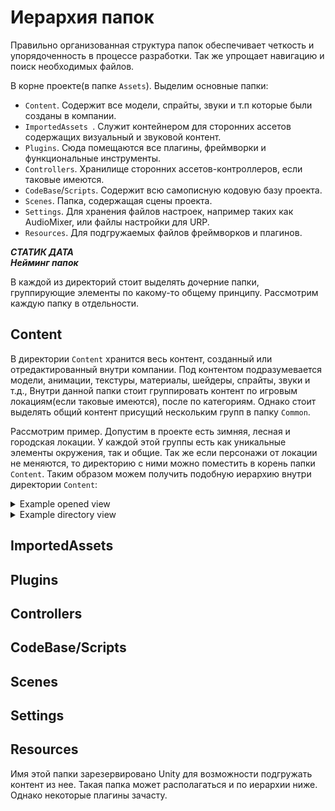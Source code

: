 # Иерархия папок

Правильно организованная структура папок обеспечивает четкость и упорядоченность в процессе разработки. Так же упрощает навигацию и поиск необходимых файлов.

В корне проекте(в папке `Assets`). Выделим основные папки:
- `Content`. Содержит все модели, спрайты, звуки и т.п которые были созданы в компании.
- `ImportedAssets `. Служит контейнером для сторонних ассетов содержащих визуальный и звуковой контент.
- `Plugins`. Сюда помещаются все плагины, фреймворки и функциональные инструменты.
- `Controllers`. Хранилище сторонних ассетов-контроллеров, если таковые имеются. 
- `CodeBase`/`Scripts`. Содержит всю самописную кодовую базу проекта.
- `Scenes`. Папка, содержащая сцены проекта. 
- `Settings`. Для хранения файлов настроек, например таких как AudioMixer, или файлы настройки для URP.
- `Resources`. Для подгружаемых файлов фреймворков и плагинов.

*******************СТАТИК ДАТА*******************  
*******************Нейминг папок*******************  

В каждой из директорий стоит выделять дочерние папки, группирующие элементы по какому-то общему принципу.
Рассмотрим каждую папку в отдельности. 

## Content

В директории `Content` хранится весь контент, созданный или отредактированный внутри компании. 
Под контентом подразумевается модели, анимации, текстуры, материалы, шейдеры, спрайты, звуки и т.д.,
Внутри данной папки стоит группировать контент по игровым локациям(если таковые имеются), после по категориям. Однако стоит выделять общий контент присущий нескольким групп в папку `Common`. 

Рассмотрим пример. Допустим в проекте есть зимняя, лесная и городская локации. У каждой этой группы есть как уникальные элементы окружения, так и общие. Так же если персонажи от локации не меняются, то директорию с ними можно поместить в корень папки `Content`.
Таким образом можем получить подобную иерархию внутри директории `Content`:

<details>
<summary>Example opened view</summary>

- Forest
  - Environment
    - Tree
      - Prefab
      - Model
    - Mushroom
      - Prefab
      - Model
    - Common 
      - Texture
      - Material
- Town
  - Building
    - Prefab
    - Model
    - Material
    - Texture
- Winter
  - Animal
    - Fox
      - Animation
      - Prefab
      - Model
      - Material
      - Texture
    - Wolf
      - Animation
      - Prefab
      - Model
      - Material
      - Texture
    - Rabbit
      - Animation
      - Prefab
      - Model
      - Material
      - Texture
    - Sound
- Characters
  - Animation
  - Prefab
  - Model
  - Material
  - Sound
  - Texture
- Common
  - Environment
    - Tree
      - Prefab
      - Model
      - Material
      - Texture
    - Props
      - Prefab
      - Model
      - Material
      - Texture
  - Sound
    - BackgroundMusic
    - Environment
- UI
  - Buttons
  - Icons
  - Sound

</details>

<details>
<summary>Example directory view</summary>

<ul>
<details>
  <summary>Forest</summary>
  <ul>
    <details>
      <summary>Environment</summary>
      <ul>
        <details>
          <summary>Tree</summary>
          <ul>
            <li>Prefab</li>
            <li>Model</li>
          </ul>
        </details>
        <details>
          <summary>Mushroom</summary>
          <ul>
            <li>Prefab</li>
            <li>Model</li>
          </ul>
        </details>
        <details>
          <summary>Common</summary>
          <ul>
            <li>Texture</li>
            <li>Material</li>
          </ul>
        </details>
      </ul>
    </details>
  </ul>
</details>

<details>
  <summary>Town</summary>
  <ul>
    <details>
      <summary>Building</summary>
      <ul>
        <li>Prefab</li>
        <li>Model</li>
        <li>Material</li>
        <li>Texture</li>
      </ul>
    </details>
  </ul>
</details>

<details>
  <summary>Winter</summary>
  <ul>
    <details>
      <summary>Animal</summary>
      <ul>
        <details>
          <summary> Sound </summary>
          <ul>
            <li>Fox.mp3</li>
            <li>Wolf.wav</li>
            <li>Rabbit.ogg</li>
          </ul>
        </details>
        <details>
          <summary>Fox</summary>
          <ul>
            <li>Animation</li>
            <li>Prefab</li>
            <li>Model</li>
            <li>Material</li>
            <li>Texture</li>
          </ul>
        </details>
        <details>
          <summary>Wolf</summary>
          <ul>
            <li>Animation</li>
            <li>Prefab</li>
            <li>Model</li>
            <li>Material</li>
            <li>Texture</li>
          </ul>
        </details>
        <details>
          <summary>Rabbit</summary>
          <ul>
            <li>Animation</li>
            <li>Prefab</li>
            <li>Model</li>
            <li>Material</li>
            <li>Texture</li>
          </ul>
        </details>
      </ul>
    </details>
  </ul>
</details>

<details>
  <summary>Characters</summary>
  <ul>
    <li>Animation</li>
    <li>Prefab</li>
    <li>Model</li>
    <li>Material</li>
    <li>Sound</li>
    <li>Texture</li>
  </ul>
</details>

<details>
  <summary>Common</summary>
  <ul>
    <details>
      <summary>Environment</summary>
      <ul>
        <details>
          <summary>Tree</summary>
          <ul>
            <li>Prefab</li>
            <li>Model</li>
            <li>Material</li>
            <li>Texture</li>
          </ul>
        </details>
        <details>
          <summary>Props</summary>
          <ul>
            <li>Prefab</li>
            <li>Model</li>
            <li>Material</li>
            <li>Texture</li>
          </ul>
        </details>
      </ul>
    </details>
    <details>
      <summary>Sound</summary>
      <ul>
        <li>BackgroundMusic</li>
        <li>Environment</li>
      </ul>
    </details>
  </ul>
</details>

<details>
  <summary>UI</summary>
  <ul>
    <li>Buttons</li>
    <li>Icons</li>
    <li>Sound</li>
  </ul>
</details>

</ul>
</details>

## ImportedAssets

## Plugins

## Controllers

## CodeBase/Scripts

## Scenes

## Settings

## Resources

Имя этой папки зарезервировано Unity для возможности подгружать контент из нее. Такая папка может располагаться и по иерархии ниже. Однако некоторые плагины зачасту.